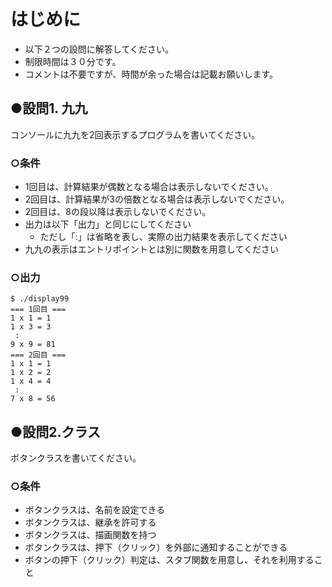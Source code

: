 # はじめに
- 以下２つの設問に解答してください。
- 制限時間は３０分です。
- コメントは不要ですが、時間が余った場合は記載お願いします。

## ●設問1. 九九
コンソールに九九を2回表示するプログラムを書いてください。

### ○条件
- 1回目は、計算結果が偶数となる場合は表示しないでください。
- 2回目は、計算結果が3の倍数となる場合は表示しないでください。
- 2回目は、8の段以降は表示しないでください。
- 出力は以下「出力」と同じにしてください
  - ただし「:」は省略を表し、実際の出力結果を表示してください
- 九九の表示はエントリポイントとは別に関数を用意してください

### ○出力
```
$ ./display99
=== 1回目 ===
1 x 1 = 1
1 x 3 = 3
 :
9 x 9 = 81
=== 2回目 ===
1 x 1 = 1
1 x 2 = 2
1 x 4 = 4
 :
7 x 8 = 56
```

## ●設問2.クラス
ボタンクラスを書いてください。

### ○条件
- ボタンクラスは、名前を設定できる
- ボタンクラスは、継承を許可する
- ボタンクラスは、描画関数を持つ
- ボタンクラスは、押下（クリック）を外部に通知することができる
- ボタンの押下（クリック）判定は、スタブ関数を用意し、それを利用すること
